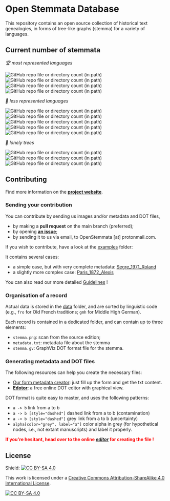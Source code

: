 # Open Stemmata Database

This repository contains an open source collection of historical text genealogies, in forms of tree-like graphs (stemma) for a variety of languages.

## Current number of stemmata 

_🏆 most represented languages_

![GitHub repo file or directory count (in path)](https://img.shields.io/github/directory-file-count/OpenStemmata/database/data%2Ffro?type=dir&style=flat&label=fro)
![GitHub repo file or directory count (in path)](https://img.shields.io/github/directory-file-count/OpenStemmata/database/data%2Fgmh?type=dir&style=flat&label=gmh)
![GitHub repo file or directory count (in path)](https://img.shields.io/github/directory-file-count/OpenStemmata/database/data%2Fgrc?type=dir&style=flat&label=grc)
![GitHub repo file or directory count (in path)](https://img.shields.io/github/directory-file-count/OpenStemmata/database/data%2Fpro?type=dir&style=flat&label=pro)

_🥈 less represented languages_

![GitHub repo file or directory count (in path)](https://img.shields.io/github/directory-file-count/OpenStemmata/database/data%2Ffrm?type=dir&style=flat&label=frm)
![GitHub repo file or directory count (in path)](https://img.shields.io/github/directory-file-count/OpenStemmata/database/data%2Fwlm?type=dir&style=flat&label=wlm)
![GitHub repo file or directory count (in path)](https://img.shields.io/github/directory-file-count/OpenStemmata/database/data%2Fita?type=dir&style=flat&label=ita)
![GitHub repo file or directory count (in path)](https://img.shields.io/github/directory-file-count/OpenStemmata/database/data%2Fgez?type=dir&style=flat&label=gez)
![GitHub repo file or directory count (in path)](https://img.shields.io/github/directory-file-count/OpenStemmata/database/data%2Flat?type=dir&style=flat&label=lat)

_🌱 lonely trees_

![GitHub repo file or directory count (in path)](https://img.shields.io/github/directory-file-count/OpenStemmata/database/data%2Fnon?type=dir&style=flat&label=non)
![GitHub repo file or directory count (in path)](https://img.shields.io/github/directory-file-count/OpenStemmata/database/data%2Fosp?type=dir&style=flat&label=osp)
![GitHub repo file or directory count (in path)](https://img.shields.io/github/directory-file-count/OpenStemmata/database/data%2Fdum?type=dir&style=flat&label=dum)

## Contributing

Find more information on the [**project website**](https://openstemmata.github.io/).

### Sending your contribution

You can contribute by sending us images and/or metadata and DOT files,

- by making a **pull request** on the main branch (preferred);
- by opening [**an issue**](https://github.com/OpenStemmata/database/issues/13);
- by sending it to us via email, to OpenStemmata \[at\] protonmail.com.

If you wish to contribute, have a look at the [examples](https://github.com/OpenStemmata/database/tree/main/examples) folder:

It contains several cases:

- a simple case, but with very complete metadata: [Segre_1971_Roland](https://github.com/OpenStemmata/database/tree/main/examples/Segre_1971_Roland)
- a slightly more complex case: [Paris_1872_Alexis](https://github.com/OpenStemmata/database/tree/main/examples/Paris_1872_Alexis)

You can also read our more detailed [Guidelines](https://openstemmata.github.io/guidelines.html) !

### Organisation of a record

Actual data is stored in the [data](https://github.com/OpenStemmata/database/tree/main/data) folder, and are sorted by linguistic code (e.g., `fro` for Old French traditions; `gmh` for Middle High German).

Each record is contained in a dedicated folder, and can contain up to three elements:

- `stemma.png`: scan from the source edition;
- `metadata.txt`: metadata file about the stemma
- `stemma.gv`: GraphViz DOT format file for the stemma.

### Generating metadata and DOT files

The following resources can help you create the necessary files:

- [Our form metadata creator](https://openstemmata.github.io/document-your-stemma.html): just fill up the form and get the txt content. 
- [**Edotor**](https://edotor.net/?engine=dot?engine=dot#%23%20Place%20the%20cursor%20inside%20%22graph%22%20to%20get%20some%20refactoring%20options%0A%0Adigraph%20%7B%0A%0A%20%20%20%20%23%20To%20refactor%20nodes%2C%20place%20the%20cursor%20left%20to%20a%20node%20name%0A%20%20%20%20omega%20-%3E%20b%3B%0A%20%20%20%20omega%20-%3E%20c%3B%0A%20%20%20%20c%20-%3E%20d%3B%0A%20%20%20%20c%20-%3E%20e%3B%0A%20%20%20%20omega%20-%3E%201%3B%20%0A%20%20%20%201%20-%3E%20a%20%23%20use%20numbers%20for%20unlabelled%20nodes%20in%20the%20source%20stemma%0A%20%20%20%201%20-%3E%20aprime%0A%0A%20%20%20%20%23%20Hover%20over%20color%20names%20to%20get%20a%20color%20picker%0A%20%20%20%20b%20-%3E%20e%20%5Bstyle%3D%22dashed%22%5D%0A%20%20%20%20b%20-%3E%20c%20%5Bdir%3Dnone%2C%20style%3D%22dashed%22%5D%3B%20%23%20for%20the%20exception%20where%20an%20undirected%20link%20is%20existant.%0A%0A%20%20%20%20%23%20Grey%20color%20is%20used%20for%20hypothetical%20nodes%3B%20labels%20can%20be%20redefined%20if%20needed%0A%20%20%20%20omega%20%5Bcolor%3D%22grey%22%5D%3B%0A%20%20%20%201%20%5Bcolor%3D%22grey%22%2C%20label%3D%22%22%5D%3B%20%0A%20%20%20%20aprime%5Blabel%3D%22a'%22%5D%0A%0A%7D%0A): a free online DOT editor with graphical view.

DOT format is quite easy to master, and uses the following patterns:

- `a -> b` link from a to b
- `a -> b [style="dashed"]` dashed link from a to b (contamination)
- `a -> b [style="dashed"]` grey link from a to b (uncertainty)
- `alpha[color="grey", label="α"]` color alpha in grey (for hypothetical nodes, i.e., not extant manuscripts) and label it properly.

**<span style="color:red">If you're hesitant, head over to the online [*editor*](https://edotor.net/?engine=dot?engine=dot#%23%20Place%20the%20cursor%20inside%20%22graph%22%20to%20get%20some%20refactoring%20options%0A%0Adigraph%20%7B%0A%0A%20%20%20%20%23%20To%20refactor%20nodes%2C%20place%20the%20cursor%20left%20to%20a%20node%20name%0A%20%20%20%20omega%20-%3E%20b%3B%0A%20%20%20%20omega%20-%3E%20c%3B%0A%20%20%20%20c%20-%3E%20d%3B%0A%20%20%20%20c%20-%3E%20e%3B%0A%20%20%20%20omega%20-%3E%201%3B%20%0A%20%20%20%201%20-%3E%20a%20%23%20use%20numbers%20for%20unlabelled%20nodes%20in%20the%20source%20stemma%0A%20%20%20%201%20-%3E%20aprime%0A%0A%20%20%20%20%23%20Hover%20over%20color%20names%20to%20get%20a%20color%20picker%0A%20%20%20%20b%20-%3E%20e%20%5Bstyle%3D%22dashed%22%5D%0A%20%20%20%20b%20-%3E%20c%20%5Bdir%3Dnone%2C%20style%3D%22dashed%22%5D%3B%20%23%20for%20the%20exception%20where%20an%20undirected%20link%20is%20existant.%0A%0A%20%20%20%20%23%20Grey%20color%20is%20used%20for%20hypothetical%20nodes%3B%20labels%20can%20be%20redefined%20if%20needed%0A%20%20%20%20omega%20%5Bcolor%3D%22grey%22%5D%3B%0A%20%20%20%201%20%5Bcolor%3D%22grey%22%2C%20label%3D%22%22%5D%3B%20%0A%20%20%20%20aprime%5Blabel%3D%22a'%22%5D%0A%0A%7D%0A) for creating the file !</span>**

## License

Shield: [![CC BY-SA 4.0][cc-by-sa-shield]][cc-by-sa]

This work is licensed under a
[Creative Commons Attribution-ShareAlike 4.0 International License][cc-by-sa].

[![CC BY-SA 4.0][cc-by-sa-image]][cc-by-sa]

[cc-by-sa]: http://creativecommons.org/licenses/by-sa/4.0/
[cc-by-sa-image]: https://licensebuttons.net/l/by-sa/4.0/88x31.png
[cc-by-sa-shield]: https://img.shields.io/badge/License-CC%20BY--SA%204.0-lightgrey.svg
